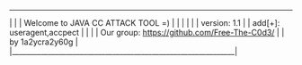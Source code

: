  ______________________________________________________________ 
|                                                              |
|              Welcome to JAVA CC  ATTACK TOOL =)              |
|                                                              |
|                                                              |
|                    version: 1.1                              |
|                     add[+]: useragent,accpect                |
|                                                              |
|                 Our group: https://github.com/Free-The-C0d3/ |
|                                          by 1a2ycra2y60g     |
|______________________________________________________________|
